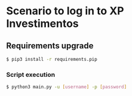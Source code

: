 # Scenario to log in to XP Investimentos

## Requirements upgrade
```bash
$ pip3 install -r requirements.pip
```

### Script execution
```bash
$ python3 main.py -u [username] -p [password]
```
